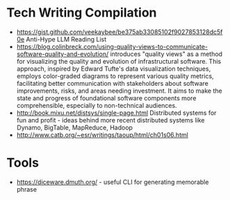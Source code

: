 # Tech Writing Compilation

- https://gist.github.com/veekaybee/be375ab33085102f9027853128dc5f0e
  Anti-Hype LLM Reading List
- https://blog.colinbreck.com/using-quality-views-to-communicate-software-quality-and-evolution/
  introduces "quality views" as a method for visualizing the quality and evolution of infrastructural software. 
  This approach, inspired by Edward Tufte's data visualization techniques, employs color-graded diagrams to 
  represent various quality metrics, facilitating better communication with stakeholders about software 
  improvements, risks, and areas needing investment. It aims to make the state and progress of foundational 
  software components more comprehensible, especially to non-technical audiences.
- http://book.mixu.net/distsys/single-page.html
  Distributed systems for fun and profit - ideas behind more recent distributed systems like Dynamo, BigTable,
  MapReduce, Hadoop
- http://www.catb.org/~esr/writings/taoup/html/ch01s06.html

# Tools
- https://diceware.dmuth.org/ - useful CLI for generating memorable phrase
